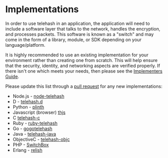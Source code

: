 # Implementations

In order to use telehash in an application, the application will need to include a software layer that talks to the network, handles the encryption, and processes packets.  This software is known as a "switch" and may come in the form of a library, module, or SDK depending on your language/platform.

It is highly recommended to use an existing implementation for your environment rather than creating one from scratch. This will help ensure that the security, identity, and networking aspects are verified properly. If there isn't one which meets your needs, then please see the [Implementers Guide](implementers.md).

Please update this list through a [pull request](https://github.com/telehash/telehash.org) for any new implementations:

* Node.js - [node-telehash](https://github.com/telehash/node-telehash)
* D - [telehash.d](https://github.com/temas/telehash.d)
* Python - [plinth](https://github.com/telehash/plinth)
* Javascript (browser) [thjs](http://github.com/telehash/thjs)
* C [telehash-c](http://github.com/quartzjer/telehash-c)
* Ruby - [ruby-telehash](https://github.com/telehash/ruby-telehash)
* Go - [gogotelehash](https://github.com/telehash/gogotelehash)
* Java - [telehash-java](https://github.com/simmons/telehash-java-simmons)
* ObjectiveC - [telehash-objc](https://github.com/telehash/objc)
* PHP - [SwitchBox](https://github.com/jaytaph/switchbox)
* Erlang - [relish](https://github.com/telehash/relish)
